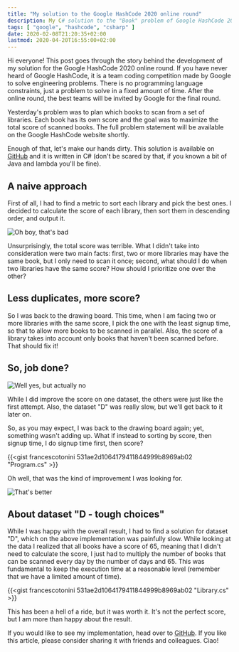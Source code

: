 ```yaml
---
title: "My solution to the Google HashCode 2020 online round"
description: My C# solution to the "Book" problem of Google HashCode 2020 online round
tags: [ "google", "hashcode", "csharp" ]
date: 2020-02-08T21:20:35+02:00
lastmod: 2020-04-20T16:55:00+02:00
---
```


Hi everyone! This post goes through the story behind the development of my solution for the Google HashCode 2020 online round. If you have never heard of Google HashCode, it is a team coding competition made by Google to solve engineering problems. There is no programming language constraints, just a problem to solve in a fixed amount of time. After the online round, the best teams will be invited by Google for the final round.

Yesterday's problem was to plan which books to scan from a set of libraries. Each book has its own score and the goal was to maximize the total score of scanned books. The full problem statement will be available on the Google HashCode website shortly.

Enough of that, let's make our hands dirty. This solution is available on [GitHub](https://github.com/francescotonini/hashcode-books) and it is written in C# (don't be scared by that, if you known a bit of Java and lambda you'll be fine).

## A naive approach
First of all, I had to find a metric to sort each library and pick the best ones. I decided to calculate the score of each library, then sort them in descending order, and output it.

![Oh boy, that's bad](https://dev-to-uploads.s3.amazonaws.com/i/plaeo5lm7rjkrljsv1kx.png)

Unsurprisingly, the total score was terrible. What I didn't take into consideration were two main facts: first, two or more libraries may have the same book, but I only need to scan it once; second, what should I do when two libraries have the same score? How should I prioritize one over the other?

## Less duplicates, more score?
So I was back to the drawing board. This time, when I am facing two or more libraries with the same score, I pick the one with the least signup time, so that to allow more books to be scanned in parallel. Also, the score of a library takes into account only books that haven't been scanned before. That should fix it!

## So, job done?
![Well yes, but actually no](https://dev-to-uploads.s3.amazonaws.com/i/5ou6vmoc7z6u7rvmht6u.jpg)

While I did improve the score on one dataset, the others were just like the first attempt. Also, the dataset "D" was really slow, but we'll get back to it later on.

So, as you may expect, I was back to the drawing board again; yet, something wasn't adding up. What if instead to sorting by score, then signup time, I do signup time first, then score?

{{<gist francescotonini 531ae2d1064179411844999b8969ab02 "Program.cs" >}}

Oh well, that was the kind of improvement I was looking for.

![That's better](https://dev-to-uploads.s3.amazonaws.com/i/3vafiffhkjq8hh35qv4f.png)

## About dataset "D - tough choices"
While I was happy with the overall result, I had to find a solution for dataset "D", which on the above implementation was painfully slow. While looking at the data I realized that all books have a score of 65, meaning that I didn't need to calculate the score, I just had to multiply the number of books that can be scanned every day by the number of days and 65. This was fundamental to keep the execution time at a reasonable level (remember that we have a limited amount of time).

{{<gist francescotonini 531ae2d1064179411844999b8969ab02 "Library.cs" >}}

This has been a hell of a ride, but it was worth it. It's not the perfect score, but I am more than happy about the result.

If you would like to see my implementation, head over to [GitHub](https://github.com/francescotonini/hashcode-books). If you like this article, please consider sharing it with friends and colleagues. Ciao!
